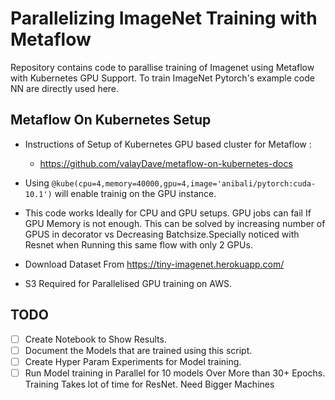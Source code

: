 # Parallelizing ImageNet Training with Metaflow 

Repository contains code to parallise training of Imagenet using Metaflow with Kubernetes GPU Support. To train ImageNet Pytorch's example code NN are directly used here. 

## Metaflow On Kubernetes Setup

- Instructions of Setup of Kubernetes GPU based cluster for Metaflow :
    - https://github.com/valayDave/metaflow-on-kubernetes-docs

- Using `@kube(cpu=4,memory=40000,gpu=4,image='anibali/pytorch:cuda-10.1')` will enable trainig on the GPU instance. 

- This code works Ideally for CPU and GPU setups. GPU jobs can fail If GPU Memory is not enough. This can be solved by increasing number of GPUS in decorator vs Decreasing Batchsize.Specially noticed with Resnet when Running this same flow with only 2 GPUs. 

- Download Dataset From https://tiny-imagenet.herokuapp.com/

- S3 Required for Parallelised GPU training on AWS. 

## TODO 
- [ ] Create Notebook to Show Results. 
- [ ] Document the Models that are trained using this script.
- [ ] Create Hyper Param Experiments for Model training. 
- [ ] Run Model training in Parallel for 10 models Over More than 30+ Epochs. Training Takes lot of time for ResNet. Need Bigger Machines
